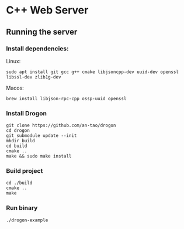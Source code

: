 # C++ Web Server

## Running the server
### Install dependencies:
Linux:  
```shell 
sudo apt install git gcc g++ cmake libjsoncpp-dev uuid-dev openssl libssl-dev zlib1g-dev
```
Macos:  
```shell 
brew install libjson-rpc-cpp ossp-uuid openssl
```

### Install Drogon
```shell
git clone https://github.com/an-tao/drogon
cd drogon
git submodule update --init
mkdir build
cd build
cmake ..
make && sudo make install
```

### Build project
```shell
cd ./build
cmake ..
make
```

### Run binary
```shell
./drogon-example
```